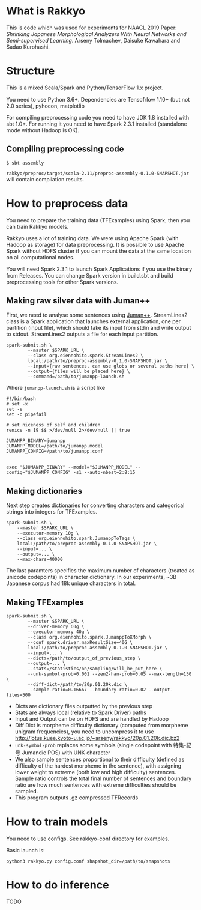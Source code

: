 # What is Rakkyo

This is code which was used for experiments for NAACL 2019 Paper:
*Shrinking Japanese Morphological Analyzers With Neural Networks and Semi-supervised Learning*.
Arseny Tolmachev, Daisuke Kawahara and Sadao Kurohashi.

# Structure

This is a mixed Scala/Spark and Python/TensorFlow 1.x project.

You need to use Python 3.6+.
Dependencies are Tensofrlow 1.10+ (but not 2.0 series), pyhocon, matplotlib

For compiling preprocessing code you need to have JDK 1.8 installed with sbt 1.0+.
For running it you need to have Spark 2.3.1 installed (standalone mode without Hadoop is OK).

## Compiling preprocessing code

```$ sbt assembly```

`rakkyo/preproc/target/scala-2.11/preproc-assembly-0.1.0-SNAPSHOT.jar` will contain compilation results.

# How to preprocess data


You need to prepare the training data (TFExamples) using Spark,
then you can train Rakkyo models.


Rakkyo uses a lot of training data.
We were using Apache Spark (with Hadoop as storage) for data preprocessing.
It is possible to use Apache Spark without HDFS cluster if you can mount the data
at the same location on all computational nodes.

You will need Spark 2.3.1 to launch Spark Applications if you use the binary from Releases.
You can change Spark version in build.sbt and build preprocessing tools for other Spark versions.

## Making raw silver data with Juman++

First, we need to analyse some sentences using [Juman++](https://github.com/ku-nlp/jumanpp).
StreamLines2 class is a Spark application that launches external application,
one per partition (input file), which should take its input from stdin and write output to stdout.
StreamLines2 outputs a file for each input partition.


```
spark-submit.sh \
        --master $SPARK_URL \
        --class org.eiennohito.spark.StreamLines2 \
        local:/path/to/preproc-assembly-0.1.0-SNAPSHOT.jar \
        --input={raw sentences, can use globs or several paths here} \
        --output={files will be placed here} \
        --command=/path/to/jumanpp-launch.sh
```

Where `jumanpp-launch.sh` is a script like

```
#!/bin/bash
# set -x
set -e
set -o pipefail

# set niceness of self and children
renice -n 19 $$ >/dev/null 2>/dev/null || true

JUMANPP_BINARY=jumanpp
JUMANPP_MODEL=/path/to/jumanpp.model
JUMANPP_CONFIG=/path/to/jumanpp.conf


exec "$JUMANPP_BINARY" --model="$JUMANPP_MODEL" --config="$JUMANPP_CONFIG" -s1 --auto-nbest=2:8:15
```

## Making dictionaries

Next step creates dictionaries for converting characters and categorical strings
into integers for TFExamples.

```
spark-submit.sh \
    --master $SPARK_URL \
    --executor-memory 10g \
    --class org.eiennohito.spark.JumanppToTags \
    local:/path/to/preproc-assembly-0.1.0-SNAPSHOT.jar \
    --input=... \
    --output=... \
    --max-chars=40000
```

The last paramters specifies the maximum number of characters (treated as unicode codepoints) in character dictionary.
In our experiments, ~3B Japanese corpus had 18k unique characters in total.

## Making TFExamples

```
spark-submit.sh \
        --master $SPARK_URL \
        --driver-memory 60g \
        --executor-memory 40g \
        --class org.eiennohito.spark.JumanppToXMorph \
        --conf spark.driver.maxResultSize=40G \
        local:/path/to/preproc-assembly-0.1.0-SNAPSHOT.jar \
        --input=... \
        --dicts=/path/to/output_of_previous_step \
        --output=... \
        --stats=/statistics/on/sampling/will_be_put_here \
        --unk-symbol-prob=0.001 --zen2-han-prob=0.05 --max-length=150 \
        --diff-dict=/path/to/20p.01.20k.dic \
        --sample-ratio=0.16667 --boundary-ratio=0.02 --output-files=500
```

* Dicts are dictionary files outputted by the previous step
* Stats are always local (relative to Spark Driver) paths
* Input and Output can be on HDFS and are handled by Hadoop
* Diff Dict is morpheme difficulty dictionary (computed from morpheme unigram frequencies), you need to uncompress it to use http://lotus.kuee.kyoto-u.ac.jp/~arseny/rakkyo/20p.01.20k.dic.bz2
* `unk-symbol-prob` replaces some symbols (single codepoint with 特集-記号 Jumandic POS) with UNK character
* We also sample sentences proportional to their difficulty (defined as difficulty of the hardest morpheme in the sentence), with assigning lower weight to extreme (both low and high difficulty) sentences. Sample ratio controls the total final number of sentences and boundary ratio are how much sentences with extreme difficulties should be sampled.
* This program outputs .gz compressed TFRecords

# How to train models

You need to use configs.
See rakkyo-conf directory for examples.

Basic launch is:
```
python3 rakkyo.py config.conf shapshot_dir=/path/to/snapshots
```

# How to do inference

TODO